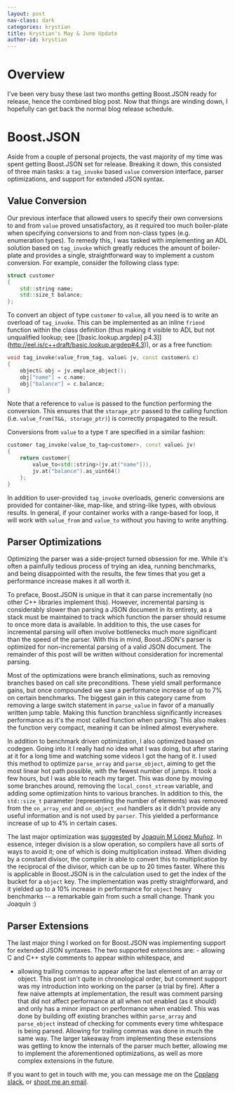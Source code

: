 ```yaml
---
layout: post
nav-class: dark
categories: krystian
title: Krystian's May & June Update
author-id: krystian
---
```


# Overview

I've been very busy these last two months getting Boost.JSON ready for release, hence the combined blog post. Now that things are winding down, I hopefully can get back the normal blog release schedule.

# Boost.JSON

Aside from a couple of personal projects, the vast majority of my time was spent getting Boost.JSON set for release. Breaking it down, this consisted of three main tasks: a `tag_invoke` based `value` conversion interface, parser optimizations, and support for extended JSON syntax.

## Value Conversion

Our previous interface that allowed users to specify their own conversions to and from `value` proved unsatisfactory, as it required too much boiler-plate when specifying conversions to and from non-class types (e.g. enumeration types). To remedy this, I was tasked with implementing an ADL solution based on `tag_invoke` which greatly reduces the amount of boiler-plate and provides a single, straightforward way to implement a custom conversion. For example, consider the following class type:

```cpp
struct customer
{
	std::string name;
	std::size_t balance;
};
```

To convert an object of type `customer` to `value`, all you need is to write an overload of `tag_invoke`. This can be implemented as an inline `friend` function within the class definition (thus making it visible to ADL but not unqualified lookup; see [[basic.lookup.argdep] p4.3]](http://eel.is/c++draft/basic.lookup.argdep#4.3)), or as a free function:

```cpp
void tag_invoke(value_from_tag, value& jv, const customer& c)
{
	object& obj = jv.emplace_object();
	obj["name"] = c.name;
	obj["balance"] = c.balance;
}
```

Note that a reference to `value` is passed to the function performing the conversion. This ensures that the `storage_ptr` passed to the calling function (i.e. `value_from(T&&, storage_ptr)`) is correctly propagated to the result.

Conversions from `value` to a type `T` are specified in a similar fashion:

```cpp
customer tag_invoke(value_to_tag<customer>, const value& jv)
{
	return customer{
		value_to<std::string>(jv.at("name"])), 
		jv.at("balance").as_uint64() 
	};
}
```

In addition to user-provided `tag_invoke` overloads, generic conversions are provided for container-like, map-like, and string-like types, with obvious results. In general, if your container works with a range-based for loop, it will work with `value_from` and `value_to` without you having to write anything.

## Parser Optimizations

Optimizing the parser was a side-project turned obsession for me. While it's often a painfully tedious process of trying an idea, running benchmarks, and being disappointed with the results, the few times that you get a performance increase makes it all worth it.

To preface, Boost.JSON is unique in that it can parse incrementally (no other C++ libraries implement this). However, incremental parsing is considerably slower than parsing a JSON document in its entirety, as a stack must be maintained to track which function the parser should resume to once more data is available. In addition to this, the use cases for incremental parsing will often involve bottlenecks much more significant than the speed of the parser. With this in mind, Boost.JSON's parser is optimized for non-incremental parsing of a valid JSON document. The remainder of this post will be written without consideration for incremental parsing.

Most of the optimizations were branch eliminations, such as removing branches based on call site preconditions. These yield small performance gains, but once compounded we saw a performance increase of up to 7% on certain benchmarks. The biggest gain in this category came from removing a large switch statement in `parse_value` in favor of a manually written jump table. Making this function branchless significantly increases performance as it's the most called function when parsing. This also makes the function very compact, meaning it can be inlined almost everywhere. 

In addition to benchmark driven optimization, I also optimized based on codegen. Going into it I really had no idea what I was doing, but after staring at it for a long time and watching some videos I got the hang of it. I used this method to optimize `parse_array` and `parse_object`, aiming to get the most linear hot path possible, with the fewest number of jumps. It took a few hours, but I was able to reach my target. This was done by moving some branches around, removing the `local_const_stream` variable, and adding some optimization hints to various branches. In addition to this, the `std::size_t` parameter (representing the number of elements) was removed from the `on_array_end` and `on_object_end` handlers as it didn't provide any useful information and is not used by `parser`. This yielded a performance increase of up to 4% in certain cases.

The last major optimization was [suggested](https://github.com/CPPAlliance/json/issues/115) by [Joaquín M López Muñoz](https://github.com/joaquintides). In essence, integer division is a slow operation, so compilers have all sorts of ways to avoid it; one of which is doing multiplication instead. When dividing by a constant divisor, the compiler is able to convert this to multiplication by the reciprocal of the divisor, which can be up to 20 times faster. Where this is applicable in Boost.JSON is in the calculation used to get the index of the bucket for a `object` key. The implementation was pretty straightforward, and it yielded up to a 10% increase in performance for `object` heavy benchmarks -- a remarkable gain from such a small change. Thank you Joaquín :)

## Parser Extensions

The last major thing I worked on for Boost.JSON was implementing support for extended JSON syntaxes. The two supported extensions are: - allowing C and C++ style comments to appear within whitespace, and 
- allowing trailing commas to appear after the last element of an array or object. 
This post isn't quite in chronological order, but comment support was my introduction into working on the parser (a trial by fire). After a few naive attempts at implementation, the result was comment parsing that did not affect performance at all when not enabled (as it should) and only has a minor impact on performance when enabled. This was done by building off existing branches within `parse_array` and `parse_object` instead of checking for comments every time whitespace is being parsed. Allowing for trailing commas was done in much the same way. The larger takeaway from implementing these extensions was getting to know the internals of the parser much better, allowing me to implement the aforementioned optimizations, as well as more complex extensions in the future. 

If you want to get in touch with me, you can message me on the [Cpplang slack](http://slack.cpp.al/), or [shoot me an email](mailto:sdkrystian@gmail.com).